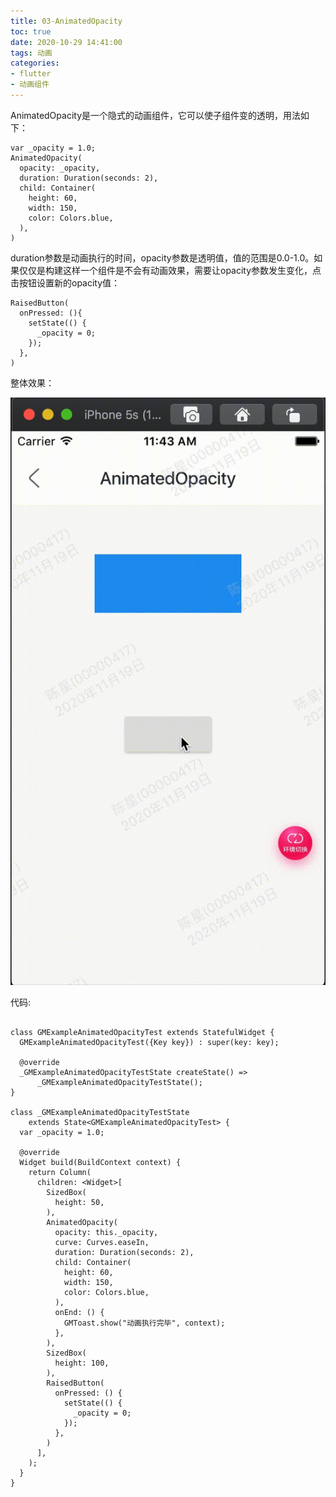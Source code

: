 ```yaml
---
title: 03-AnimatedOpacity
toc: true
date: 2020-10-29 14:41:00
tags: 动画
categories:
- flutter
- 动画组件
---
```


AnimatedOpacity是一个隐式的动画组件，它可以使子组件变的透明，用法如下：

```
var _opacity = 1.0;
AnimatedOpacity(
  opacity: _opacity,
  duration: Duration(seconds: 2),
  child: Container(
    height: 60,
    width: 150,
    color: Colors.blue,
  ),
)
```

duration参数是动画执行的时间，opacity参数是透明值，值的范围是0.0-1.0。如果仅仅是构建这样一个组件是不会有动画效果，需要让opacity参数发生变化，点击按钮设置新的opacity值：

```
RaisedButton(
  onPressed: (){
    setState(() {
      _opacity = 0;
    });
  },
)
```

整体效果：

![](03-AnimatedOpacity/03-AnimatedOpacity.gif)

代码:

```

class GMExampleAnimatedOpacityTest extends StatefulWidget {
  GMExampleAnimatedOpacityTest({Key key}) : super(key: key);

  @override
  _GMExampleAnimatedOpacityTestState createState() =>
      _GMExampleAnimatedOpacityTestState();
}

class _GMExampleAnimatedOpacityTestState
    extends State<GMExampleAnimatedOpacityTest> {
  var _opacity = 1.0;

  @override
  Widget build(BuildContext context) {
    return Column(
      children: <Widget>[
        SizedBox(
          height: 50,
        ),
        AnimatedOpacity(
          opacity: this._opacity,
          curve: Curves.easeIn,
          duration: Duration(seconds: 2),
          child: Container(
            height: 60,
            width: 150,
            color: Colors.blue,
          ),
          onEnd: () {
            GMToast.show("动画执行完毕", context);
          },
        ),
        SizedBox(
          height: 100,
        ),
        RaisedButton(
          onPressed: () {
            setState(() {
              _opacity = 0;
            });
          },
        )
      ],
    );
  }
}

```

